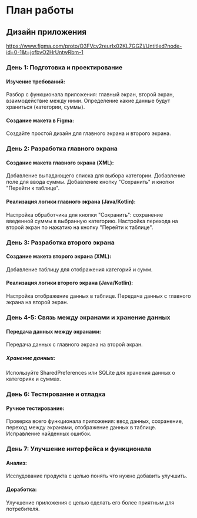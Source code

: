 # План работы

## Дизайн приложения
https://www.figma.com/proto/O3FVcv2reurIx02KL7GGZl/Untitled?node-id=0-1&t=jofbvO2HrUntwRbm-1

### День 1: Подготовка и проектирование
#### Изучение требований:
Разбор с функционала приложения: главный экран, второй экран, взаимодействие между ними.
Определение какие данные будут храниться (категории, суммы).
#### Создание макета в Figma:
Создайте простой дизайн для главного экрана и второго экрана.

### День 2: Разработка главного экрана
#### Создание макета главного экрана (XML):
Добавление выпадающего списка для выбора категории.
Добавление поле для ввода суммы.
Добавление кнопку "Сохранить" и кнопки "Перейти к таблице".
#### Реализация логики главного экрана (Java/Kotlin):
Настройка обработчика для кнопки "Сохранить": сохранение введенной суммы в выбранную категорию.
Настройка перехода на второй экран по нажатию на кнопку "Перейти к таблице".

### День 3: Разработка второго экрана
#### Создание макета второго экрана (XML):
Добавление таблицу для отображения категорий и сумм.
#### Реализация логики второго экрана (Java/Kotlin):
Настройка отображение данных в таблице.
Передача данных с главного экрана на второй экран.

### День 4-5: Связь между экранами и хранение данных
#### Передача данных между экранами:
Передача данных с главного экрана на второй экран.
##### Хранение данных:
Используйте SharedPreferences или SQLite для хранения данных о категориях и суммах.

### День 6: Тестирование и отладка
#### Ручное тестирование:
Проверка всего функционала приложения: ввод данных, сохранение, переход между экранами, отображение данных в таблице.
Исправление найденных ошибок.

### День 7: Улучшение интерфейса и функционала
#### Анализ:
Исслудование продукта с целью понять что нужно добавить улучшить.
#### Доработка:
Улучшение приложения с целью сделать его более приятным для потребителя.
